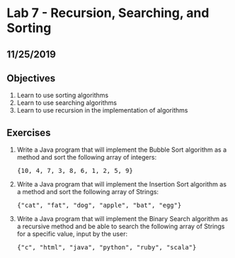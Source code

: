 # Lab 7 - Recursion, Searching, and Sorting

## 11/25/2019

## Objectives

1.  Learn to use sorting algorithms
2.  Learn to use searching algorithms
3.  Learn to use recursion in the implementation of algorithms

## Exercises

1.  Write a Java program that will implement the Bubble Sort algorithm as a method and sort the following array of integers:
    <pre>{10, 4, 7, 3, 8, 6, 1, 2, 5, 9}</pre>
2.  Write a Java program that will implement the Insertion Sort algorithm as a method and sort the following array of Strings:
    <pre>{"cat", "fat", "dog", "apple", "bat", "egg"}</pre>
3.  Write a Java program that will implement the Binary Search algorithm as a recursive method and be able to search the following array of Strings for a specific value, input by the user:
    <pre>{"c", "html", "java", "python", "ruby", "scala"}</pre>
